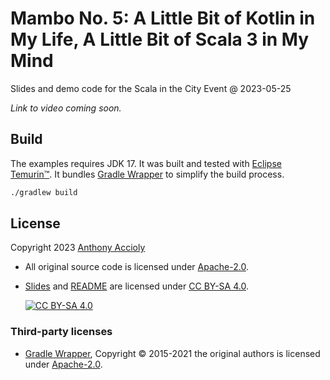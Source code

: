 <!--
SPDX-FileCopyrightText: 2023 Anthony Accioly

SPDX-License-Identifier: CC-BY-SA-4.0
-->

# Mambo No. 5: A Little Bit of Kotlin in My Life, A Little Bit of Scala 3 in My Mind

Slides and demo code for the Scala in the City Event @ 2023-05-25

_Link to video coming soon._

<!--
[![YouTube Video](https://img.youtube.com/vi/SrtZk6Ot1OM/0.jpg)][youtube-video]
-->

## Build

The examples requires JDK 17. It was built and tested with [Eclipse Temurin™][eclipse-temurin].
It bundles [Gradle Wrapper][gradle-wrapper] to simplify the build process.

```sh
./gradlew build
```

## License

Copyright 2023 [Anthony Accioly][blog]

- All original source code is licensed under [Apache-2.0][apache-2.0].
- [Slides][slides] and [README][readme] are licensed under [CC BY-SA 4.0][cc-by-sa].

  [![CC BY-SA 4.0][cc-by-sa-image]][cc-by-sa]

### Third-party licenses

- [Gradle Wrapper][gradle-wrapper], Copyright © 2015-2021 the original authors is
  licensed under [Apache-2.0][apache-2.0].

[apache-2.0]: https://spdx.org/licenses/Apache-2.0.html

[blog]: https://accioly.dev

[cc-by-sa]: https://spdx.org/licenses/CC-BY-SA-4.0.html

[cc-by-sa-image]: https://i.creativecommons.org/l/by-sa/4.0/88x31.png

[eclipse-temurin]: https://adoptium.net/temurin/releases/?version=17

[gradle-wrapper]: https://docs.gradle.org/current/userguide/gradle_wrapper.html

[java-planet-enum]: java/src/main/java/dev/accioly/mambo/no5/java/enums/JavaPlanetEnum.java

[readme]: README.md

[slides]: slides

[youtube-video]: https://www.youtube.com/watch?v=SrtZk6Ot1OM
